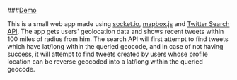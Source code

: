 ###[Demo](https://recent-tweets.herokuapp.com/)

This is a small web app made using [socket.io](http://socket.io/), [mapbox.js](https://www.mapbox.com/mapbox.js/api/v2.4.0/) and [Twitter Search API](https://dev.twitter.com/rest/public/search). The app gets users' geolocation data and shows recent tweets within 100 miles of radius from him. The search API will first attempt to find tweets which have lat/long within the queried geocode, and in case of not having success, it will attempt to find tweets created by users whose profile location can be reverse geocoded into a lat/long within the queried geocode.
